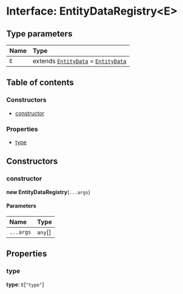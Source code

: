 # Interface: EntityDataRegistry\<E>

## Type parameters

| Name | Type |
| :------ | :------ |
| `E` | extends [`EntityData`](/en/auto-docs/core/classes/EntityData.md) = [`EntityData`](/en/auto-docs/core/classes/EntityData.md) |

## Table of contents

### Constructors

* [constructor](/en/auto-docs/core/interfaces/EntityDataRegistry.md#constructor)

### Properties

* [type](/en/auto-docs/core/interfaces/EntityDataRegistry.md#type)

## Constructors

### constructor

**new EntityDataRegistry**(`...args`)

#### Parameters

| Name | Type |
| :------ | :------ |
| `...args` | `any`\[] |

## Properties

### type

**type**: `E`\[`"type"`]
